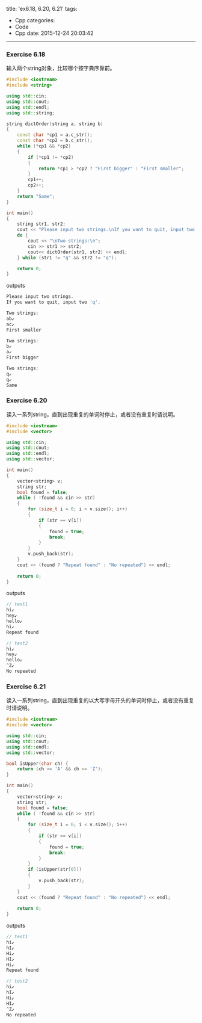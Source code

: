 title: 'ex6.18, 6.20, 6.21'
tags:
  - Cpp
categories:
  - Code
  - Cpp
date: 2015-12-24 20:03:42
---

### Exercise 6.18 ###

输入两个string对象，比较哪个按字典序靠前。

<!-- more -->

```C++
#include <iostream>
#include <string>

using std::cin;
using std::cout;
using std::endl;
using std::string;

string dictOrder(string a, string b) 
{
	const char *cp1 = a.c_str();
	const char *cp2 = b.c_str();
	while (*cp1 && *cp2)
	{
		if (*cp1 != *cp2)
		{
			return *cp1 > *cp2 ? "First bigger" : "First smaller";
		}
		cp1++;
		cp2++;
	}
	return "Same";
}

int main()
{
	string str1, str2;
	cout << "Please input two strings.\nIf you want to quit, input two 'q'." << endl;
	do {
		cout << "\nTwo strings:\n";
		cin >> str1 >> str2;
		cout<< dictOrder(str1, str2) << endl;
	} while (str1 != "q" && str2 != "q");

	return 0;
}
```

outputs

```C++
Please input two strings.
If you want to quit, input two 'q'.

Two strings:
ab↙
ac↙
First smaller

Two strings:
b↙
a↙
First bigger

Two strings:
q↙
q↙
Same
```

### Exercise 6.20 ###

读入一系列string，直到出现重复的单词时停止，或者没有重复时请说明。

```C++
#include <iostream>
#include <vector>

using std::cin;
using std::cout;
using std::endl;
using std::vector;

int main()
{
	vector<string> v;
	string str;
	bool found = false;
	while ( !found && cin >> str)
	{
		for (size_t i = 0; i < v.size(); i++)
		{
			if (str == v[i]) 
			{
				found = true;
				break;
			}
		}
		v.push_back(str);
	}
	cout << (found ? "Repeat found" : "No repeated") << endl;
	
	return 0;
}
```

outputs

```C++
// test1
hi↙
hey↙
hello↙
hi↙
Repeat found

// test2
hi↙
hey↙
hello↙
^Z↙
No repeated
```

### Exercise 6.21 ###

读入一系列string，直到出现重复的以大写字母开头的单词时停止，或者没有重复时请说明。

```C++
#include <iostream>
#include <vector>

using std::cin;
using std::cout;
using std::endl;
using std::vector;

bool isUpper(char ch) {
	return (ch >= 'A' && ch <= 'Z');
}

int main()
{
	vector<string> v;
	string str;
	bool found = false;
	while ( !found && cin >> str)
	{
		for (size_t i = 0; i < v.size(); i++)
		{
			if (str == v[i]) 
			{
				found = true;
				break;
			}
		}
		if (isUpper(str[0]))
		{
			v.push_back(str);
		}
	}
	cout << (found ? "Repeat found" : "No repeated") << endl;
	
	return 0;
}
```

outputs

```C++
// test1
hi↙
hI↙
Hi↙
HI↙
Hi↙
Repeat found

// test2
hi↙
hI↙
Hi↙
HI↙
^Z↙
No repeated
```